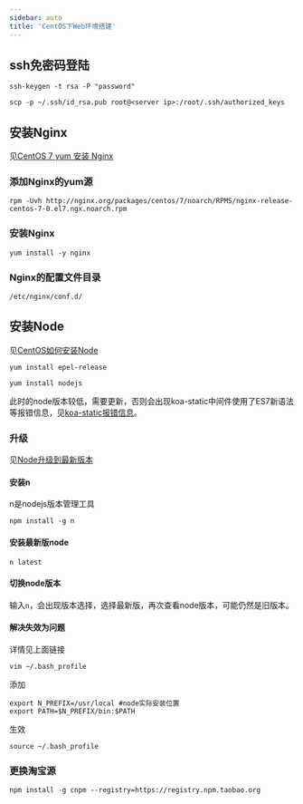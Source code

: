 ```yaml
---
sidebar: auto
title: 'CentOS下Web环境搭建'
---
```


## ssh免密码登陆

`ssh-keygen -t rsa -P "password"`

`scp -p ~/.ssh/id_rsa.pub root@<server ip>:/root/.ssh/authorized_keys`



## 安装Nginx

见[CentOS 7 yum 安装 Nginx](<https://blog.csdn.net/u012486840/article/details/52610320>)

### 添加Nginx的yum源

`rpm -Uvh http://nginx.org/packages/centos/7/noarch/RPMS/nginx-release-centos-7-0.el7.ngx.noarch.rpm`

### 安装Nginx

`yum install -y nginx`

### Nginx的配置文件目录

`/etc/nginx/conf.d/`



## 安装Node

见[CentOS如何安装Node](<https://blog.csdn.net/lu_embedded/article/details/79138650>)

`yum install epel-release`

`yum install nodejs`

此时的node版本较低，需要更新，否则会出现koa-static中间件使用了ES7新语法等报错信息，见[koa-static报错信息](<https://stackoverflow.com/questions/46029209/koa-static-async-function-isnt-supported-by-old-node-js>)。

### 升级

见[Node升级到最新版本](<https://segmentfault.com/a/1190000015302680>)

#### 安装n

n是nodejs版本管理工具

`npm install -g n`

#### 安装最新版node

`n latest`

#### 切换node版本

输入`n`，会出现版本选择，选择最新版，再次查看node版本，可能仍然是旧版本。

#### 解决失效为问题

详情见上面链接

`vim ~/.bash_profile`

添加

```
export N_PREFIX=/usr/local #node实际安装位置
export PATH=$N_PREFIX/bin:$PATH
```

生效

`source ~/.bash_profile`

### 更换淘宝源

`npm install -g cnpm --registry=https://registry.npm.taobao.org`

